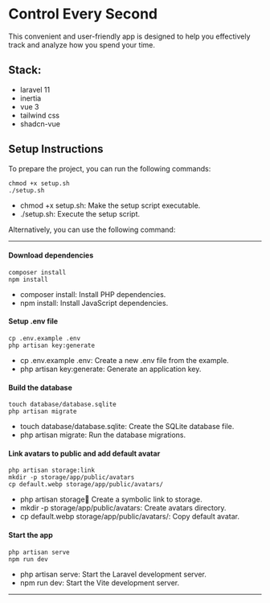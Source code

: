 # Control Every Second
This convenient and user-friendly app is designed to help you effectively track and analyze how you spend your time.

## Stack:
- laravel 11
- inertia
- vue 3
- tailwind css
- shadcn-vue

## Setup Instructions
To prepare the project, you can run the following commands:
```shell
chmod +x setup.sh
./setup.sh
```
- chmod +x setup.sh: Make the setup script executable.
- ./setup.sh: Execute the setup script.

Alternatively, you can use the following command:
___
#### Download dependencies
```shell
composer install
npm install
```
- composer install: Install PHP dependencies.
- npm install: Install JavaScript dependencies.

#### Setup .env file
```shell
cp .env.example .env
php artisan key:generate
```
- cp .env.example .env: Create a new .env file from the example.
- php artisan key:generate: Generate an application key.

#### Build the database
```shell
touch database/database.sqlite
php artisan migrate
```
- touch database/database.sqlite: Create the SQLite database file.
- php artisan migrate: Run the database migrations.

#### Link avatars to public and add default avatar
```shell
php artisan storage:link
mkdir -p storage/app/public/avatars
cp default.webp storage/app/public/avatars/
```
- php artisan storage:link: Create a symbolic link to storage.
- mkdir -p storage/app/public/avatars: Create avatars directory.
- cp default.webp storage/app/public/avatars/: Copy default avatar.

#### Start the app
```shell
php artisan serve
npm run dev
```
- php artisan serve: Start the Laravel development server.
- npm run dev: Start the Vite development server.
___
